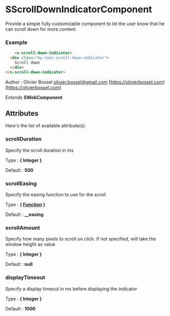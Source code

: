 # SScrollDownIndicatorComponent

Provide a simple fully customizable component to let the user know that he can scroll down for more content.

### Example
```html
	<s-scroll-down-indicator>
  <div class="my-cool-scroll-down-indicator">
    Scroll down
  </div>
</s-scroll-down-indicator>
```
Author : Olivier Bossel [olivier.bossel@gmail.com](mailto:olivier.bossel@gmail.com) [https://olivierbossel.com](https://olivierbossel.com)

Extends **SWebComponent**




## Attributes

Here's the list of available attribute(s).

### scrollDuration

Specify the scroll duration in ms

Type : **{ Integer }**

Default : **500**


### scrollEasing

Specify the easing function to use for the scroll

Type : **{ [Function](https://developer.mozilla.org/fr/docs/Web/JavaScript/Reference/Objets_globaux/Function) }**

Default : **__easing**


### scrollAmount

Specify how many pixels to scroll on click.
If not specified, will take the window height as value

Type : **{ Integer }**

Default : **null**


### displayTimeout

Specify a display timeout in ms before displaying the indicator

Type : **{ Integer }**

Default : **1000**